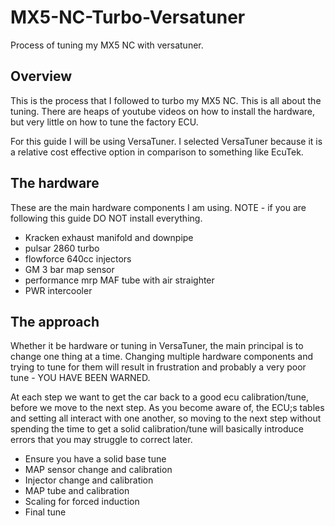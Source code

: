 # MX5-NC-Turbo-Versatuner
Process of tuning my MX5 NC with versatuner.

## Overview

This is the process that I followed to turbo my MX5 NC.  This is all about the tuning.  There are heaps of youtube videos on how to install the hardware, but very little on how to tune the factory ECU.

For this guide I will be using VersaTuner.  I selected VersaTuner because it is a relative cost effective option in comparison to something like EcuTek.  

## The hardware

These are the main hardware components I am using.  NOTE - if you are following this guide DO NOT install everything.

- Kracken exhaust manifold and downpipe
- pulsar 2860 turbo
- flowforce 640cc injectors
- GM 3 bar map sensor
- performance mrp MAF tube with air straighter
- PWR intercooler

## The approach

Whether it be hardware or tuning in VersaTuner, the main principal is to change one thing at a time.  Changing multiple hardware components and trying to tune for them will result in frustration and probably a very poor tune - YOU HAVE BEEN WARNED.

At each step we want to get the car back to a good ecu calibration/tune, before we move to the next step.  As you become aware of, the ECU;s tables and setting all interact with one another, so moving to the next step without spending the time to get a solid calibration/tune will basically introduce errors that you may struggle to correct later.

- Ensure you have a solid base tune
- MAP sensor change and calibration
- Injector change and calibration
- MAP tube and calibration
- Scaling for forced induction
- Final tune
